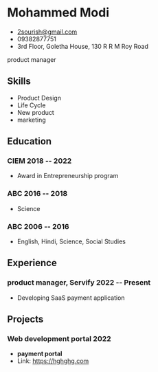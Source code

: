 # Mohammed Modi

- <2sourish@gmail.com>
- 09382877751
- 3rd Floor, Goletha House, 130 R R M Roy Road

product manager


## Skills
  - Product Design
  - Life Cycle
  - New product
  - marketing


## Education

### <span>CIEM</span> <span>2018 -- 2022</span>

  - Award in Entrepreneurship program

### <span>ABC</span> <span>2016 -- 2018</span>

  - Science

### <span>ABC</span> <span>2006 -- 2016</span>

  - English, Hindi, Science, Social Studies


## Experience

### <span>product manager, Servify</span> <span>2022 -- Present</span>

  - Developing SaaS payment application


## Projects

### <span>Web development portal</span> <span>2022</span>

  - <strong>payment portal</strong>
  - Link: https://hghghg.com

